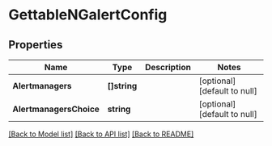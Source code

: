 # GettableNGalertConfig

## Properties
Name | Type | Description | Notes
------------ | ------------- | ------------- | -------------
**Alertmanagers** | **[]string** |  | [optional] [default to null]
**AlertmanagersChoice** | **string** |  | [optional] [default to null]

[[Back to Model list]](../README.md#documentation-for-models) [[Back to API list]](../README.md#documentation-for-api-endpoints) [[Back to README]](../README.md)


